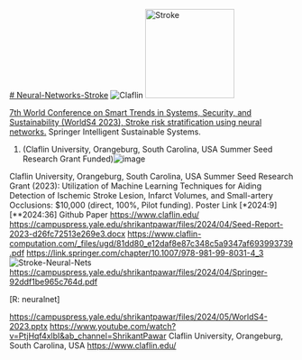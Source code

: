 [# Neural-Networks-Stroke](https://campuspress.yale.edu/shrikantpawar/files/2023/08/Smart-trends-in-systems-certificate.pdf)
![Claflin](https://github.com/spawar2/Neural-Networks-Stroke/assets/25118302/f6d2aff8-a896-4f69-b035-bf8265ee4a6e)
<img width="158" alt="Stroke" src="https://github.com/spawar2/Neural-Networks-Stroke/assets/25118302/3c111b32-4812-427a-966d-eb07dc26bf46">

[7th World Conference on Smart Trends in Systems, Security, and Sustainability (WorldS4 2023), Stroke risk stratification using neural networks.](https://worlds4.co.uk/agenda.html)
Springer Intelligent Sustainable Systems.
1.	(Claflin University,  Orangeburg, South Carolina, USA Summer Seed Research Grant Funded)![image](https://github.com/spawar2/Neural-Networks-Stroke/assets/25118302/40e803e5-4adc-4648-a4f8-98519fba15fb)

Claflin University, Orangeburg, South Carolina, USA  Summer Seed Research Grant (2023): Utilization of Machine Learning Techniques for Aiding Detection of Ischemic Stroke Lesion, Infarct Volumes, and Small-artery Occlusions: $10,000 (direct, 100%, Pilot funding). Poster Link [*2024:9][**2024:36] Github Paper 
https://www.claflin.edu/
https://campuspress.yale.edu/shrikantpawar/files/2024/04/Seed-Report-2023-d26fc72513e269e3.docx
https://www.claflin-computation.com/_files/ugd/81dd80_e12daf8e87c348c5a9347af693993739.pdf
https://link.springer.com/chapter/10.1007/978-981-99-8031-4_3
![Stroke-Neural-Nets](https://github.com/spawar2/Neural-Networks-Stroke/assets/25118302/9a7074ca-b34f-43f9-8664-b8ac01c36a06) https://campuspress.yale.edu/shrikantpawar/files/2024/04/Springer-92ddf1be965c764d.pdf

[R: neuralnet]

https://campuspress.yale.edu/shrikantpawar/files/2024/05/WorldS4-2023.pptx
https://www.youtube.com/watch?v=PtjHqf4xlbI&ab_channel=ShrikantPawar
Claflin University, Orangeburg, South Carolina, USA 
https://www.claflin.edu/
